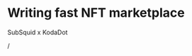 # Writing fast NFT marketplace

SubSquid x KodaDot

<div class="absolute right-5px bottom-5px">
<SlideCurrentNo /> / <SlidesTotal />
</div>